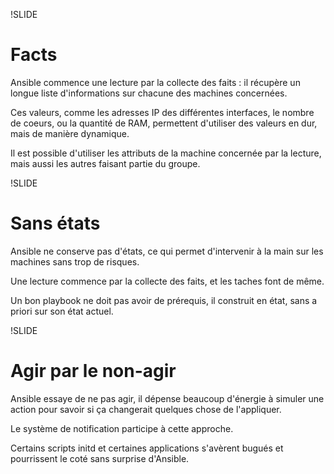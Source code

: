 !SLIDE
# Facts

Ansible commence une lecture par la collecte des faits :
il récupère un longue liste d'informations sur chacune des machines concernées.

Ces valeurs, comme les adresses IP des différentes interfaces, le nombre de coeurs,
ou la quantité de RAM, permettent d'utiliser des valeurs en dur, mais de manière dynamique.

Il est possible d'utiliser les attributs de la machine concernée par la lecture,
mais aussi les autres faisant partie du groupe.

!SLIDE
# Sans états

Ansible ne conserve pas d'états, ce qui permet d'intervenir à la main sur les machines sans trop de risques.

Une lecture commence par la collecte des faits, et les taches font de même.

Un bon playbook ne doit pas avoir de prérequis, il construit en état, sans a priori sur son état actuel.

!SLIDE
# Agir par le non-agir

Ansible essaye de ne pas agir, il dépense beaucoup d'énergie à simuler une action pour savoir si ça changerait quelques chose de l'appliquer.

Le système de notification participe à cette approche.

Certains scripts initd et certaines applications s'avèrent bugués et pourrissent le coté sans surprise d'Ansible.
